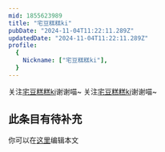 ```yaml
---
mid: 1855623989
title: "宅豆糕糕ki"
pubDate: "2024-11-04T11:22:11.289Z"
updatedDate: "2024-11-04T11:22:11.289Z"
profile:
  {
    Nickname: ["宅豆糕糕ki"],
  }
---
```


关注[宅豆糕糕ki](https://space.bilibili.com/1855623989)谢谢喵~ 关注[宅豆糕糕ki](https://space.bilibili.com/1855623989)谢谢喵~

## 此条目有待补充
你可以在[这里](https://github.com/Yuhanawa/VTuber.ICU/edit/master/src/content/v/宅豆糕糕ki/index.md)编辑本文
